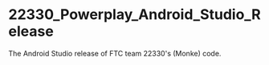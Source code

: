 # 22330_Powerplay_Android_Studio_Release
The Android Studio release of FTC team 22330's (Monke) code.
